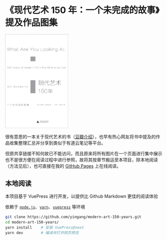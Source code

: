 # 《现代艺术 150 年：一个未完成的故事》提及作品图集

<img src="./docs/figures/cover.jpg" style="width: 40%" />

很有意思的一本关于现代艺术的书（[豆瓣介绍](https://book.douban.com/subject/26854318/)），也早有热心网友将书中提及的作品收集整理汇总并分享到类似于有道云笔记等平台。

但原共享链接不知何故已不能访问，而且原来将所有图片在一个页面进行集中展示也不是很方便在阅读过程中进行参照，故将其按章节搬运至本项目，除本地阅读（方法见后），也可直接在我的 [GitHub Pages](https://yingang.github.io/modern-art-150-years/) 上在线阅读。

## 本地阅读

本项目基于 VuePress 进行开发，以提供比 Github Markdown 更佳的阅读体验

依赖于 [`node.js`][nodejs]、[`yarn`][yarn]、[`vuepress`][vuepress] 等环境

[nodejs]: https://nodejs.cn/
[yarn]: https://yarnpkg.com/
[vuepress]: https://v2.vuepress.vuejs.org/zh/

```sh
git clone https://github.com/yingang/modern-art-150-years.git
cd modern-art-150-years/
yarn install    # 安装 VuePress@next
yarn dev        # 编译并打开网页预览
```